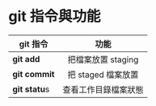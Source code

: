 # git 指令與功能

| git 指令          | 功能                |
| ----------------- |:-------------------:|
| **git add**       | 把檔案放置 staging  |
| **git commit**    | 把 staged 檔案放置  |
| **git statu**s    | 查看工作目錄檔案狀態|
